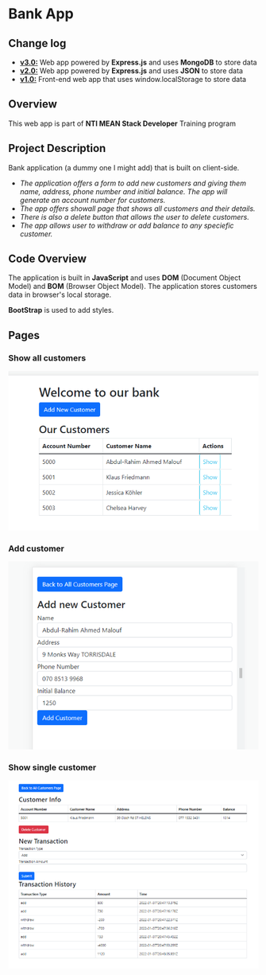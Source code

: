# Bank App

## Change log

- [**v3.0:**]() Web app powered by **Express.js** and uses **MongoDB** to store data
- [**v2.0:**]() Web app powered by **Express.js** and uses **JSON** to store data
- [**v1.0:**]() Front-end web app that uses window.localStorage to store data

## Overview

This web app is part of **NTI MEAN Stack Developer** Training program

## Project Description

Bank application (a dummy one I might add) that is built on client-side.

- _The application offers a form to add new customers and giving them name, address, phone number and initial balance. The app will generate an account number for customers._
- _The app offers showall page that shows all customers and their details._
- _There is also a delete button that allows the user to delete customers._
- _The app allows user to withdraw or add balance to any speciefic customer._

## Code Overview

The application is built in **JavaScript** and uses **DOM** (Document Object Model) and **BOM** (Browser Object Model). The application stores customers data in browser's local storage.

**BootStrap** is used to add styles.

## Pages

### Show all customers

![Show all customers](https://github.com/alwaleedibrahim/NTI-task-bank/blob/master/images/all.png?raw=true)

### Add customer

![Add customer](https://github.com/alwaleedibrahim/NTI-task-bank/blob/master/images/add.png?raw=true)

### Show single customer

![Show single customer](https://github.com/alwaleedibrahim/NTI-task-bank/blob/master/images/single.png?raw=true)
